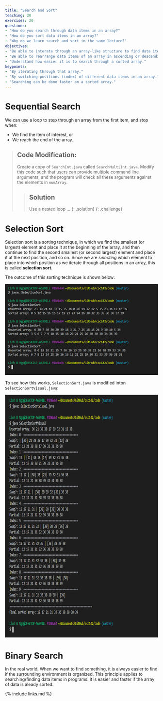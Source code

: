 ```yaml
---
title: "Search and Sort"
teaching: 20
exercises: 20
questions:
- "How do you search through data items in an array?"
- "How do you sort data items in an array?"
- "Why do we learn search and sort in the same lecture?"
objectives:
- "Be able to interate through an array-like structure to find data items."
- "Be able to rearrange data items of an array in ascending or descending orders."
- "Understand how easier it is to search through a sorted array."
keypoints:
- "By iterating through that array."
- "By switching positions (index) of different data items in an array."
- "Searching can be done faster on a sorted array."
---
```


# Sequential Search

We can use a loop to step through an array from the first item, and stop when:
- We find the item of interest, or
- We reach the end of the array. 

<script src="https://gist.github.com/linhbngo/d4dcf56c9d764b7f444e1452fcddc045.js?file=SearchInt.java"></script>

> ## Code Modification:
> 
> Create a copy of `SearchInt.java` called `SearchMultiInt.java`. Modify this code such 
> that users can provide multiple command line arguments, 
> and the program will check all these arguments against the elements in `numArray`.
>
> > ## Solution
> >  Use a nested loop ...
> {: .solution}
{: .challenge}

# Selection Sort 

Selection sort is a sorting technique, in which we find the smallest (or largest) element
and place it at the beginning of the array, and then continue to find the second smallest
(or second largest) element and place it at the next position, and so on. Since we are 
*selecting* which element to place into which position as we iterate through all positions
in an array, this is called **selection sort**.

<script src="https://gist.github.com/linhbngo/d4dcf56c9d764b7f444e1452fcddc045.js?file=SelectionSort.java"></script>

The outcome of this sorting technique is shown below:

<img src="../assets/fig/SelectionSort.PNG" alt="Compile and Run SelectionSort.java" style="height:300px">

To see how this works, `SelectionSort.java` is modified inton `SelectionSortVisual.java`:

<script src="https://gist.github.com/linhbngo/d4dcf56c9d764b7f444e1452fcddc045.js?file=SelectionSort.java"></script>

<img src="../assets/fig/SelectionSortVisual.PNG" alt="Compile and Run SelectionSortVisual.java" style="height:800px">


# Binary Search

In the real world, When we want to find something, it is always easier to find if the 
surrounding environment is organized. This principle applies to searching/finding data
items in programs: it is easier and faster if the array of data is aleady sorted. 

<script src="https://gist.github.com/linhbngo/d4dcf56c9d764b7f444e1452fcddc045.js?file=BinarySearch.java"></script>


{% include links.md %}
